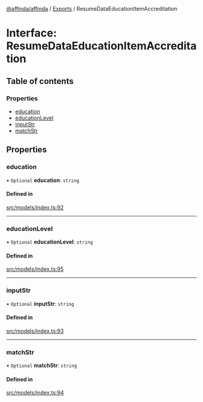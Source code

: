 [@affinda/affinda](../README.md) / [Exports](../modules.md) / ResumeDataEducationItemAccreditation

# Interface: ResumeDataEducationItemAccreditation

## Table of contents

### Properties

- [education](ResumeDataEducationItemAccreditation.md#education)
- [educationLevel](ResumeDataEducationItemAccreditation.md#educationlevel)
- [inputStr](ResumeDataEducationItemAccreditation.md#inputstr)
- [matchStr](ResumeDataEducationItemAccreditation.md#matchstr)

## Properties

### education

• `Optional` **education**: `string`

#### Defined in

[src/models/index.ts:92](https://github.com/affinda/affinda-typescript/blob/30e5a05/src/models/index.ts#L92)

___

### educationLevel

• `Optional` **educationLevel**: `string`

#### Defined in

[src/models/index.ts:95](https://github.com/affinda/affinda-typescript/blob/30e5a05/src/models/index.ts#L95)

___

### inputStr

• `Optional` **inputStr**: `string`

#### Defined in

[src/models/index.ts:93](https://github.com/affinda/affinda-typescript/blob/30e5a05/src/models/index.ts#L93)

___

### matchStr

• `Optional` **matchStr**: `string`

#### Defined in

[src/models/index.ts:94](https://github.com/affinda/affinda-typescript/blob/30e5a05/src/models/index.ts#L94)
